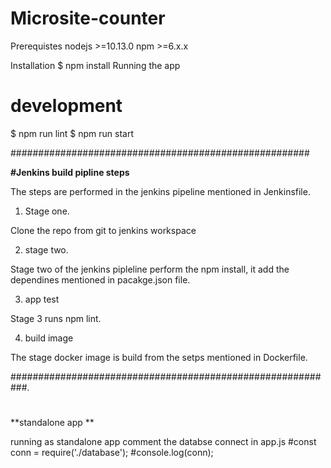 # Microsite-counter
Prerequistes
nodejs >=10.13.0 npm >=6.x.x

Installation
$ npm install
Running the app
# development


$ npm run lint
$ npm run start


######################################################

**#Jenkins build pipline steps**

The steps are performed in the jenkins pipeline mentioned in Jenkinsfile. 

1. Stage one. 

 Clone the repo from git to jenkins workspace 

2. stage two. 

 Stage two of the jenkins pipleline perform the npm install, it add the dependines mentioned in pacakge.json file. 

3. app test 

Stage 3 runs npm lint. 

4. build image 

The stage docker image is build from the setps mentioned in Dockerfile. 

###########################################################. 
#
**standalone app **

running as standalone app comment the databse connect in app.js 
#const conn = require('./database');
#console.log(conn);

